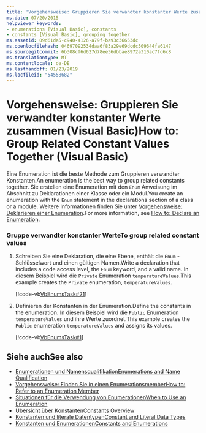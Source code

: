 ```yaml
---
title: 'Vorgehensweise: Gruppieren Sie verwandter konstanter Werte zusammen (Visual Basic)'
ms.date: 07/20/2015
helpviewer_keywords:
- enumerations [Visual Basic], constants
- constants [Visual Basic], grouping together
ms.assetid: 09d61da5-c940-4126-a79f-ba93c36653dc
ms.openlocfilehash: 04697092534daa6f83a29e69dcdc509644fa6147
ms.sourcegitcommit: 6b308cf6d627d78ee36dbbae8972a310ac7fd6c8
ms.translationtype: MT
ms.contentlocale: de-DE
ms.lasthandoff: 01/23/2019
ms.locfileid: "54558682"
---
```

# <a name="how-to-group-related-constant-values-together-visual-basic"></a><span data-ttu-id="bec74-102">Vorgehensweise: Gruppieren Sie verwandter konstanter Werte zusammen (Visual Basic)</span><span class="sxs-lookup"><span data-stu-id="bec74-102">How to: Group Related Constant Values Together (Visual Basic)</span></span>
<span data-ttu-id="bec74-103">Eine Enumeration ist die beste Methode zum Gruppieren verwandter Konstanten.</span><span class="sxs-lookup"><span data-stu-id="bec74-103">An enumeration is the best way to group related constants together.</span></span> <span data-ttu-id="bec74-104">Sie erstellen eine Enumeration mit den `Enum` Anweisung im Abschnitt zu Deklarationen einer Klasse oder ein Modul.</span><span class="sxs-lookup"><span data-stu-id="bec74-104">You create an enumeration with the `Enum` statement in the declarations section of a class or a module.</span></span> <span data-ttu-id="bec74-105">Weitere Informationen finden Sie unter [Vorgehensweise: Deklarieren einer Enumeration](../../../../visual-basic/programming-guide/language-features/constants-enums/how-to-declare-enumerations.md).</span><span class="sxs-lookup"><span data-stu-id="bec74-105">For more information, see [How to: Declare an Enumeration](../../../../visual-basic/programming-guide/language-features/constants-enums/how-to-declare-enumerations.md).</span></span>  
  
### <a name="to-group-related-constant-values"></a><span data-ttu-id="bec74-106">Gruppe verwandter konstanter Werte</span><span class="sxs-lookup"><span data-stu-id="bec74-106">To group related constant values</span></span>  
  
1.  <span data-ttu-id="bec74-107">Schreiben Sie eine Deklaration, die eine Ebene, enthält die `Enum` -Schlüsselwort und einen gültigen Namen.</span><span class="sxs-lookup"><span data-stu-id="bec74-107">Write a declaration that includes a code access level, the `Enum` keyword, and a valid name.</span></span> <span data-ttu-id="bec74-108">In diesem Beispiel wird die `Private` Enumeration `temperatureValues`.</span><span class="sxs-lookup"><span data-stu-id="bec74-108">This example creates the `Private` enumeration, `temperatureValues`.</span></span>  
  
     [!code-vb[VbEnumsTask#21](../../../../visual-basic/language-reference/statements/codesnippet/VisualBasic/how-to-group-related-constant-values-together_1.vb)]  
  
2.  <span data-ttu-id="bec74-109">Definieren der Konstanten in der Enumeration.</span><span class="sxs-lookup"><span data-stu-id="bec74-109">Define the constants in the enumeration.</span></span> <span data-ttu-id="bec74-110">In diesem Beispiel wird die `Public` Enumeration `temperatureValues` und ihre Werte zuordnet.</span><span class="sxs-lookup"><span data-stu-id="bec74-110">This example creates the `Public` enumeration `temperatureValues` and assigns its values.</span></span>  
  
     [!code-vb[VbEnumsTask#1](../../../../visual-basic/language-reference/statements/codesnippet/VisualBasic/how-to-group-related-constant-values-together_2.vb)]  
  
## <a name="see-also"></a><span data-ttu-id="bec74-111">Siehe auch</span><span class="sxs-lookup"><span data-stu-id="bec74-111">See also</span></span>
- [<span data-ttu-id="bec74-112">Enumerationen und Namensqualifikation</span><span class="sxs-lookup"><span data-stu-id="bec74-112">Enumerations and Name Qualification</span></span>](../../../../visual-basic/programming-guide/language-features/constants-enums/enumerations-and-name-qualification.md)
- [<span data-ttu-id="bec74-113">Vorgehensweise: Finden Sie in einen Enumerationsmember</span><span class="sxs-lookup"><span data-stu-id="bec74-113">How to: Refer to an Enumeration Member</span></span>](../../../../visual-basic/programming-guide/language-features/constants-enums/how-to-refer-to-an-enumeration-member.md)
- [<span data-ttu-id="bec74-114">Situationen für die Verwendung von Enumerationen</span><span class="sxs-lookup"><span data-stu-id="bec74-114">When to Use an Enumeration</span></span>](../../../../visual-basic/programming-guide/language-features/constants-enums/when-to-use-an-enumeration.md)
- [<span data-ttu-id="bec74-115">Übersicht über Konstanten</span><span class="sxs-lookup"><span data-stu-id="bec74-115">Constants Overview</span></span>](../../../../visual-basic/programming-guide/language-features/constants-enums/constants-overview.md)
- [<span data-ttu-id="bec74-116">Konstanten und literale Datentypen</span><span class="sxs-lookup"><span data-stu-id="bec74-116">Constant and Literal Data Types</span></span>](../../../../visual-basic/programming-guide/language-features/constants-enums/constant-and-literal-data-types.md)
- [<span data-ttu-id="bec74-117">Konstanten und Enumerationen</span><span class="sxs-lookup"><span data-stu-id="bec74-117">Constants and Enumerations</span></span>](../../../../visual-basic/language-reference/constants-and-enumerations.md)
